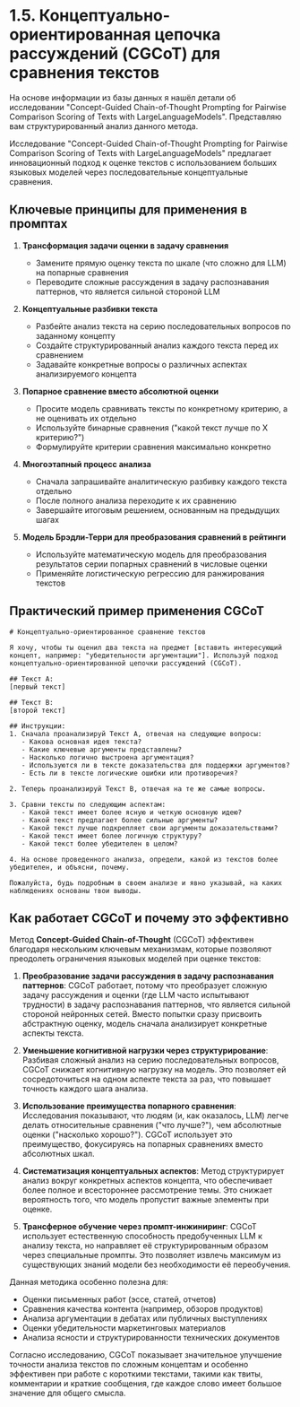 1.5. Концептуально-ориентированная цепочка рассуждений (CGCoT) для сравнения текстов
====================================================================================

На основе информации из базы данных я нашёл детали об исследовании "Concept-Guided Chain-of-Thought Prompting for Pairwise Comparison Scoring of Texts with LargeLanguageModels". Представляю вам структурированный анализ данного метода.

Исследование "Concept-Guided Chain-of-Thought Prompting for Pairwise Comparison Scoring of Texts with LargeLanguageModels" предлагает инновационный подход к оценке текстов с использованием больших языковых моделей через последовательные концептуальные сравнения.

Ключевые принципы для применения в промптах
-------------------------------------------

1.  **Трансформация задачи оценки в задачу сравнения**
    
    *   Замените прямую оценку текста по шкале (что сложно для LLM) на попарные сравнения
    *   Переводите сложные рассуждения в задачу распознавания паттернов, что является сильной стороной LLM
2.  **Концептуальные разбивки текста**
    
    *   Разбейте анализ текста на серию последовательных вопросов по заданному концепту
    *   Создайте структурированный анализ каждого текста перед их сравнением
    *   Задавайте конкретные вопросы о различных аспектах анализируемого концепта
3.  **Попарное сравнение вместо абсолютной оценки**
    
    *   Просите модель сравнивать тексты по конкретному критерию, а не оценивать их отдельно
    *   Используйте бинарные сравнения ("какой текст лучше по X критерию?")
    *   Формулируйте критерии сравнения максимально конкретно
4.  **Многоэтапный процесс анализа**
    
    *   Сначала запрашивайте аналитическую разбивку каждого текста отдельно
    *   После полного анализа переходите к их сравнению
    *   Завершайте итоговым решением, основанным на предыдущих шагах
5.  **Модель Брэдли-Терри для преобразования сравнений в рейтинги**
    
    *   Используйте математическую модель для преобразования результатов серии попарных сравнений в числовые оценки
    *   Применяйте логистическую регрессию для ранжирования текстов

Практический пример применения CGCoT
------------------------------------

    # Концептуально-ориентированное сравнение текстов
    
    Я хочу, чтобы ты оценил два текста на предмет [вставить интересующий концепт, например: "убедительности аргументации"]. Используй подход концептуально-ориентированной цепочки рассуждений (CGCoT).
    
    ## Текст A:
    [первый текст]
    
    ## Текст B:
    [второй текст]
    
    ## Инструкции:
    1. Сначала проанализируй Текст A, отвечая на следующие вопросы:
       - Какова основная идея текста?
       - Какие ключевые аргументы представлены?
       - Насколько логично выстроена аргументация?
       - Используются ли в тексте доказательства для поддержки аргументов?
       - Есть ли в тексте логические ошибки или противоречия?
    
    2. Теперь проанализируй Текст B, отвечая на те же самые вопросы.
    
    3. Сравни тексты по следующим аспектам:
       - Какой текст имеет более ясную и четкую основную идею?
       - Какой текст предлагает более сильные аргументы?
       - Какой текст лучше подкрепляет свои аргументы доказательствами?
       - Какой текст имеет более логичную структуру?
       - Какой текст более убедителен в целом?
    
    4. На основе проведенного анализа, определи, какой из текстов более убедителен, и объясни, почему.
    
    Пожалуйста, будь подробным в своем анализе и явно указывай, на каких наблюдениях основаны твои выводы.
    

Как работает CGCoT и почему это эффективно
------------------------------------------

Метод **Concept-Guided Chain-of-Thought** (CGCoT) эффективен благодаря нескольким ключевым механизмам, которые позволяют преодолеть ограничения языковых моделей при оценке текстов:

1.  **Преобразование задачи рассуждения в задачу распознавания паттернов**: CGCoT работает, потому что преобразует сложную задачу рассуждения и оценки (где LLM часто испытывают трудности) в задачу распознавания паттернов, что является сильной стороной нейронных сетей. Вместо попытки сразу присвоить абстрактную оценку, модель сначала анализирует конкретные аспекты текста.
    
2.  **Уменьшение когнитивной нагрузки через структурирование**: Разбивая сложный анализ на серию последовательных вопросов, CGCoT снижает когнитивную нагрузку на модель. Это позволяет ей сосредоточиться на одном аспекте текста за раз, что повышает точность каждого шага анализа.
    
3.  **Использование преимущества попарного сравнения**: Исследования показывают, что людям (и, как оказалось, LLM) легче делать относительные сравнения ("что лучше?"), чем абсолютные оценки ("насколько хорошо?"). CGCoT использует это преимущество, фокусируясь на попарных сравнениях вместо абсолютных шкал.
    
4.  **Систематизация концептуальных аспектов**: Метод структурирует анализ вокруг конкретных аспектов концепта, что обеспечивает более полное и всестороннее рассмотрение темы. Это снижает вероятность того, что модель пропустит важные элементы при оценке.
    
5.  **Трансферное обучение через промпт-инжиниринг**: CGCoT использует естественную способность предобученных LLM к анализу текста, но направляет её структурированным образом через специальные промпты. Это позволяет извлечь максимум из существующих знаний модели без необходимости её переобучения.
    

Данная методика особенно полезна для:

*   Оценки письменных работ (эссе, статей, отчетов)
*   Сравнения качества контента (например, обзоров продуктов)
*   Анализа аргументации в дебатах или публичных выступлениях
*   Оценки убедительности маркетинговых материалов
*   Анализа ясности и структурированности технических документов

Согласно исследованию, CGCoT показывает значительное улучшение точности анализа текстов по сложным концептам и особенно эффективен при работе с короткими текстами, такими как твиты, комментарии и краткие сообщения, где каждое слово имеет большое значение для общего смысла.
